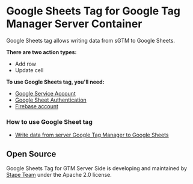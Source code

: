 # Google Sheets Tag for Google Tag Manager Server Container

Google Sheets tag allows writing data from sGTM to Google Sheets.

**There are two action types:**

- Add row
- Update cell

**To use Google Sheets tag, you'll need:**

- [Google Service Account](https://stape.io/blog/write-data-from-server-google-tag-manager-to-google-sheets#1-google-service-account)
- [Google Sheet Authentication](https://stape.io/blog/write-data-from-server-google-tag-manager-to-google-sheets#2-google-sheet-authentication)
- [Firebase account](https://stape.io/blog/write-data-from-server-google-tag-manager-to-google-sheets#3-firebase-account)

### How to use Google Sheet tag

- [Write data from server Google Tag Manager to Google Sheets](https://stape.io/blog/write-data-from-server-google-tag-manager-to-google-sheets)

## Open Source

Google Sheets Tag for GTM Server Side is developing and maintained by [Stape Team](https://stape.io/) under the Apache 2.0 license.
